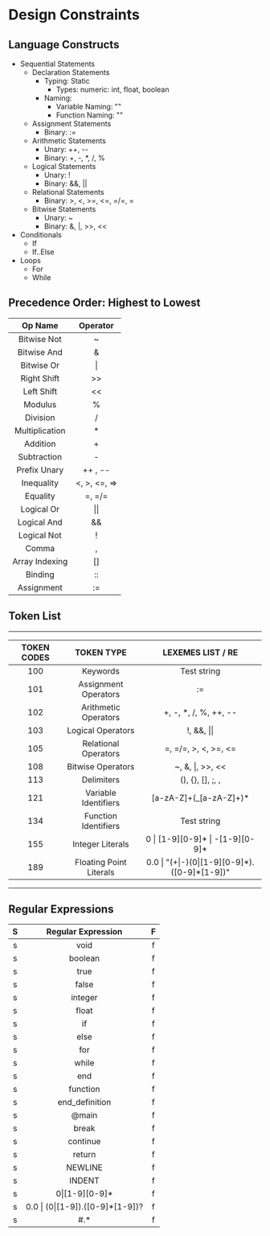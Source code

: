 # Design Constraints
## Language Constructs
- Sequential Statements
	- Declaration Statements
		- Typing: Static
			- Types: numeric: int, float, boolean
		- Naming:
			- Variable Naming: ""
			- Function Naming: ""
	- Assignment Statements
		- Binary: :=
	- Arithmetic Statements
		- Unary: ++, --
		- Binary: +, -, *, /, %
	- Logical Statements
		- Unary: !
		- Binary: &&, ||
	- Relational Statements
		- Binary: >, <, >=, <=, =/=, =
	- Bitwise Statements
		- Unary: ~
		- Binary: &, |, >>, <<
- Conditionals
	- If
	- If..Else
- Loops
	- For
	- While

## Precedence Order: Highest to Lowest
|    Op Name    |  Operator  |
|:-------------:|:----------:|
|Bitwise Not    |     ~      |
|Bitwise And    |     &      |
|Bitwise Or     |     \|     |
|Right Shift    |     >>     |
|Left Shift     |     <<     |
|Modulus        |     %      |
|Division       |     /      |
|Multiplication |     *      |
|Addition       |     +      |
|Subtraction    |     -      |
|Prefix Unary   |  ++ , --   | 
|Inequality     |<, >, <=, =>|
|Equality       |   =, =/=   |
|Logical Or     |    \|\|    |
|Logical And    |     &&     |
|Logical Not    |     !      |
|Comma          |     ,      |
|Array Indexing |     []     |
|Binding        |     ::     |
|Assignment     |     :=     |

## Token List
---------------------------------------------------------------------
|  TOKEN CODES  |         TOKEN TYPE        |   LEXEMES LIST / RE   |
|:-------------:|:-------------------------:|:---------------------:|
|     100       | Keywords 					| Test string 			|
|     101       | Assignment Operators		| :=					|
|     102       | Arithmetic Operators		| +, -, *, /, %, ++, --	|
|     103       | Logical Operators			| !, &&, \|\| 			|
|     105       | Relational Operators		| =, =/=, >, <, >=, <= 	|
|     108       | Bitwise Operators			| ~, &, \|, >>, <<		|
|     113       | Delimiters 				| (), {}, [], ;, , 		|
|     121       | Variable Identifiers		| [a-zA-Z]+(_[a-zA-Z]+)*|
|     134       | Function Identifiers		|      Test string      |
|     155       | Integer Literals 			| 0 \| [1-9][0-9]* \| -[1-9][0-9]* |
|     189       | Floating Point Literals 	| 0.0 \| "(+\|-)(0\|[1-9][0-9]\*).([0-9]\*[1-9])" |
---------------------------------------------------------------------

## Regular Expressions
| S |        Regular Expression         | F |
|:-:|:---------------------------------:|:-:|
| s | void								| f |
| s | boolean							| f |
| s | true								| f |
| s | false								| f |
| s | integer							| f |
| s | float								| f |
| s | if								| f |
| s | else								| f |
| s | for								| f |
| s | while								| f |
| s | end								| f |
| s | function							| f |
| s | end_definition					| f |
| s | @main								| f |
| s | break								| f |
| s | continue							| f |
| s | return							| f |
| s | NEWLINE							| f |
| s | INDENT							| f |
| s | 0\|[1-9][0-9]*					| f |
| s | 0.0 \| (0\|[1-9]).([0-9]*[1-9])?	| f |
| s | #.*								| f |